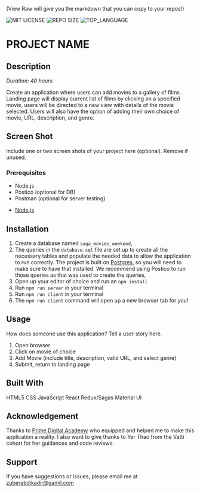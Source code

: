 (View Raw will give you the markdown that you can copy to your repos!)

![MIT LICENSE](https://img.shields.io/github/license/scottbromander/the_marketplace.svg?style=flat-square)
![REPO SIZE](https://img.shields.io/github/repo-size/scottbromander/the_marketplace.svg?style=flat-square)
![TOP_LANGUAGE](https://img.shields.io/github/languages/top/scottbromander/the_marketplace.svg?style=flat-square)

# PROJECT NAME

## Description

_Duration: 40 hours_

Create an application where users can add movies to a gallery of films . Landing page will display current list of films by clicking on a specified movie, users will be directed to a new view with details of the movie selected. Users will also have the option of adding their own choice of movie, URL, description, and genre.

## Screen Shot

Include one or two screen shots of your project here (optional). Remove if unused.

### Prerequisites

- Node.js
- Postico (optional for DB)
- Postman (optional for server testing)

* [Node.js](https://nodejs.org/en/)

## Installation

1. Create a database named `saga_movies_weekend`,
2. The queries in the `database.sql` file are set up to create all the necessary tables and populate the needed data to allow the application to run correctly. The project is built on [Postgres](https://www.postgresql.org/download/), so you will need to make sure to have that installed. We recommend using Postico to run those queries as that was used to create the queries,
3. Open up your editor of choice and run an `npm install`
4. Run `npm run server` in your terminal
5. Run `npm run client` in your terminal
6. The `npm run client` command will open up a new browser tab for you!

## Usage

How does someone use this application? Tell a user story here.

1. Open browser
2. Click on movie of choice
3. Add Movie
   (include title,
   description,
   valid URL,
   and select genre)
4. Submit, return to landing page

## Built With

HTML5
CSS
JavaScript
React
Redux/Sagas
Material UI

## Acknowledgement

Thanks to [Prime Digital Academy](www.primeacademy.io) who equipped and helped me to make this application a reality. I also want to give thanks to Yer Thao from the Vatti cohort for her guidances and code reviews.

## Support

If you have suggestions or issues, please email me at [zuberabdikadir@gamil.com](www.google.com)
